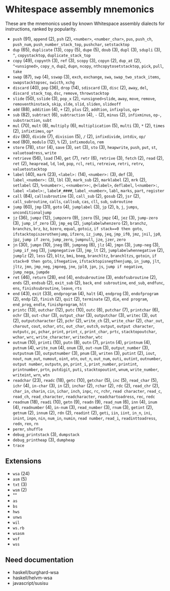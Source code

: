 # Whitespace assembly mnemonics

<!-- Generated by tools/generate_assembly.jq; DO NOT EDIT. -->

These are the mnemonics used by known Whitespace assembly dialects for
instructions, ranked by popularity.

- `push` (91), `append` (2), `psh` (2), `<number>`, `<number_char>`, `pus`, `push_ch`, `push_num`, `push_number_stack_top`, `pushchar`, `setstacktop`
- `dup` (65), `duplicate` (13), `copy` (5), `dupe` (5), `doub` (3), `dupl` (3), `sdupli` (3), `^`, `copystacktop`, `duplicate_stack_top`
- `copy` (49), `copynth` (3), `ref` (3), `scopy` (3), `copyn` (2), `dup_at` (2), `^<unsigned>`, `copy_n`, `dup2`, `dupn`, `ncopy`, `nthcopytosetstacktop`, `pick`, `pull`, `take`
- `swap` (87), `swp` (4), `sswap` (3), `exch`, `exchange`, `swa`, `swap_two_stack_items`, `swapstacktopsec`, `swicth`, `xchg`
- `discard` (40), `pop` (36), `drop` (14), `sdiscard` (3), `disc` (2), `away`, `del`, `discard_stack_top`, `dsc`, `remove`, `throwstacktop`
- `slide` (50), `sslide` (3), `pop_x` (2), `<unsigned>slide`, `away`, `move`, `remove`, `removenthinstack`, `skip`, `slde`, `slid`, `sliden`, `slideoff`
- `add` (88), `addition` (4), `+` (2), `plus` (2), `addtion`, `infixplus`, `op+`
- `sub` (82), `subtract` (6), `subtraction` (4), `-` (2), `minus` (2), `infixminus`, `op-`, `substraction`, `subt`
- `mul` (70), `mult` (8), `multiply` (6), `multiplication` (5), `multi` (3), `*` (2), `times` (2), `infixtimes`, `op*`
- `div` (80), `divide` (7), `division` (5), `/` (2), `infixdivide`, `intdiv`, `op/`
- `mod` (80), `modulo` (12), `%` (2), `infixmodulo`, `rem`
- `store` (78), `stor` (4), `save` (3), `set` (3), `sto` (3), `heapwrite`, `push`, `put`, `st`, `valuetoadress`, `write`
- `retrieve` (56), `load` (14), `get` (7), `retr` (6), `retrive` (3), `fetch` (2), `read` (2), `ret` (2), `heapread`, `ld`, `lod`, `pop`, `rcl`, `reti`, `retreive`, `retri`, `retrv`, `valuetostacktop`
- `label` (40), `mark` (23), `<label>:` (14), `<number>:` (3), `def` (3), `label_<number>:` (3), `lbl` (3), `mark_sub` (2), `marklabel` (2), `mrk` (2), `setlabel` (2), `%<number>:`, `<<number>>:`, `@<label>`, `deflabel`, `l<number>:`, `label <label>:`, `label#_####`, `label_<number>`, `labl`, `marks`, `part`, `register`
- `call` (84), `callsubroutine` (3), `call_sub` (2), `gosub` (2), `jsr` (2), `call_subroutine`, `calls`, `callsub`, `cas`, `cll`, `sub`, `subroutine`
- `jump` (60), `jmp` (31), `goto` (4), `jumplabel` (3), `jp` (2), `b`, `j`, `jumps`, `unconditionaljump`
- `jz` (36), `jumpz` (12), `jumpzero` (9), `jzero` (5), `jmpz` (4), `jez` (3), `jump-zero` (3), `jump_if_zero` (3), `jmp_eq` (2), `jumplabelwhenzero` (2), `branchz`, `branchzs`, `brz`, `bz`, `bzero`, `equal`, `gotoiz`, `if stack==0 then goto`, `ifstacktopiszerothenjump`, `ifzero`, `iz_jump`, `jeq`, `jmp_if0`, `jmz`, `jnil`, `jp0`, `jpz`, `jump if zero`, `jump_zero`, `jumpnull`, `jze`, `jzer`, `zero`
- `jn` (30), `jumpn` (10), `jneg` (9), `jumpneg` (6), `jlz` (4), `jmpn` (3), `jump-neg` (3), `jump_if_neg` (3), `jumpnegative` (3), `jmp_lt` (2), `jumplabelwhennegative` (2), `jumplz` (2), `less` (2), `bltz`, `bmi`, `bneg`, `branchltz`, `branchltzs`, `gotoin`, `if stack<0 then goto`, `ifnegative`, `ifstacktopisnegthenjump`, `in_jump`, `jlt`, `jltz`, `jmn`, `jmp_neg`, `jmpneg`, `jne`, `jpl0`, `jpn`, `js`, `jump if negative`, `jump_nega`, `jumpde`
- `ret` (46), `return` (28), `end` (4), `endsubroutine` (3), `endofsubroutine` (2), `ends` (2), `endsub` (2), `exit_sub` (2), `back`, `end subroutine`, `end_sub`, `endfunc`, `ens`, `finishsubroutine`, `leave`, `rts`
- `end` (43), `exit` (33), `endprogram` (4), `halt` (4), `endprog` (3), `endofprogram` (2), `endp` (2), `finish` (2), `quit` (2), `terminate` (2), `die`, `end program`, `end_prog`, `endle`, `finishprogram`, `hlt`
- `printc` (13), `outchar` (12), `putc` (10), `outc` (8), `putchar` (7), `printchar` (6), `ochr` (3), `out-char` (3), `output_char` (3), `outputchar` (3), `writec` (3), `out` (2), `outputcharacter` (2), `pchr` (2), `write_ch` (2), `write_char` (2), `char_out`, `charout`, `cout`, `ochar`, `otc`, `out_char`, `outch`, `output`, `output character`, `outputc`, `pc`, `pchar`, `print`, `print_c`, `print_char`, `prtc`, `stacktopoutchar`, `wchar`, `wrc`, `write_character`, `writechar`, `wtc`
- `outnum` (10), `printi` (10), `putn` (8), `outn` (7), `printn` (4), `printnum` (4), `putnum` (4), `write_num` (4), `onum` (3), `out-num` (3), `output_number` (3), `outputnum` (3), `outputnumber` (3), `pnum` (3), `writen` (3), `putint` (2), `iout`, `nout`, `num_out`, `numout`, `oint`, `otn`, `out_n`, `out_num`, `outi`, `outint`, `outnumber`, `output number`, `outputn`, `pn`, `print_i`, `print_number`, `printint`, `printnumber`, `prtn`, `putdigit`, `puti`, `stacktopoutint`, `wnum`, `write_number`, `writeint`, `wrn`, `wtn`
- `readchar` (23), `readc` (18), `getc` (10), `getchar` (5), `inc` (5), `read_char` (5), `ichr` (4), `in-char` (3), `in` (2), `inchar` (2), `rchar` (2), `rdc` (2), `read_chr` (2), `char_in`, `charin`, `cin`, `ichar`, `inch`, `inpc`, `rc`, `rchr`, `read character`, `read_c`, `read_ch`, `read_character`, `readcharacter`, `readchartoadress`, `rec`, `redc`
- `readnum` (18), `readi` (10), `getn` (9), `readn` (9), `read_num` (6), `inn` (4), `inum` (4), `readnumber` (4), `in-num` (3), `read_number` (3), `rnum` (3), `getint` (2), `getnum` (2), `innum` (2), `rdn` (2), `readint` (2), `geti`, `iin`, `iint`, `in_n`, `ini`, `inint`, `inpn`, `nin`, `num_in`, `numin`, `read number`, `read_i`, `readinttoadress`, `redn`, `ren`, `rn`
- `permr`, `shuffle`
- `debug_printstack` (3), `dumpstack`
- `debug_printheap` (3), `dumpheap`
- `trace`

## Extensions

- `wsa` (24)
- `asm` (5)
- `txt` (3)
- `wsm` (2)
- ""
- `as`
- `bs`
- `hws`
- `unws`
- `wil`
- `ws.rb`
- `wsasm`
- `wsf`
- `wss`

## Need documentation

- haskell/burghard-wsa
- haskell/helvm-wsa
- javascript/susisu
